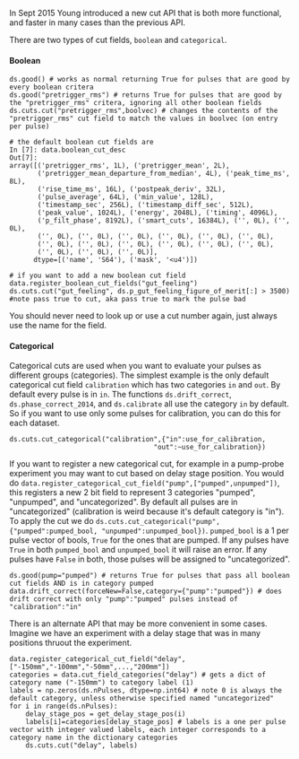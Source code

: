 In Sept 2015 Young introduced a new cut API that is both more functional, and faster in many cases than the previous API.

There are two types of cut fields, `boolean` and `categorical`.

#### Boolean 
```
ds.good() # works as normal returning True for pulses that are good by every boolean critera
ds.good("pretrigger_rms") # returns True for pulses that are good by the "pretrigger_rms" critera, ignoring all other boolean fields
ds.cuts.cut("pretrigger_rms",boolvec) # changes the contents of the "pretrigger_rms" cut field to match the values in boolvec (on entry per pulse)

# the default boolean cut fields are
In [7]: data.boolean_cut_desc
Out[7]: 
array([('pretrigger_rms', 1L), ('pretrigger_mean', 2L),
       ('pretrigger_mean_departure_from_median', 4L), ('peak_time_ms', 8L),
       ('rise_time_ms', 16L), ('postpeak_deriv', 32L),
       ('pulse_average', 64L), ('min_value', 128L),
       ('timestamp_sec', 256L), ('timestamp_diff_sec', 512L),
       ('peak_value', 1024L), ('energy', 2048L), ('timing', 4096L),
       ('p_filt_phase', 8192L), ('smart_cuts', 16384L), ('', 0L), ('', 0L),
       ('', 0L), ('', 0L), ('', 0L), ('', 0L), ('', 0L), ('', 0L),
       ('', 0L), ('', 0L), ('', 0L), ('', 0L), ('', 0L), ('', 0L),
       ('', 0L), ('', 0L), ('', 0L)], 
      dtype=[('name', 'S64'), ('mask', '<u4')])
      
# if you want to add a new boolean cut field
data.register_boolean_cut_fields("gut_feeling")
ds.cuts.cut("gut_feeling", ds.p_gut_feeling_figure_of_merit[:] > 3500) #note pass true to cut, aka pass true to mark the pulse bad
```

You should never need to look up or use a cut number again, just always use the name for the field.

#### Categorical 
Categorical cuts are used when you want to evaluate your pulses as different groups (categories). The simplest example is the only default categorical cut field `calibration` which has two categories `in` and `out`. 
By default every pulse is in `in`. The functions `ds.drift_correct`, `ds.phase_correct_2014`, and `ds.calibrate` all use the category `in` by default. So if you want to use only some pulses for calibration, you can do this for each dataset.

```
ds.cuts.cut_categorical("calibration",{"in":use_for_calibration,
                                    "out":~use_for_calibration})
```

If you want to register a new categorical cut, for example in a pump-probe experiment you may want to cut based on delay stage position. You would do
`data.register_categorical_cut_field("pump",["pumped",unpumped"])`, this registers a new 2 bit field to represent 3 categories "pumped", "unpumped", and "uncategorized". By default all pulses are in "uncategorized" (calibration is weird because it's default category is "in"). To apply the cut we do
`ds.cuts.cut_categorical("pump",{"pumped":pumped_bool, "unpumped":unpumped_bool})`. `pumped_bool` is a 1 per pulse vector of bools, `True` for the ones that are pumped. If any pulses have `True` in both `pumped_bool` and `unpumped_bool`
it will raise an error. If any pulses have `False` in both, those pulses will be assigned to "uncategorized".

```
ds.good(pump="pumped") # returns True for pulses that pass all boolean cut fields AND is in category pumped
data.drift_correct(forceNew=False,category={"pump":"pumped"}) # does drift correct with only "pump":"pumped" pulses instead of "calibration":"in"
```

There is an alternate API that may be more convenient in some cases. Imagine we have an experiment with a delay stage that was in many positions thruout the experiment.

```
data.register_categorical_cut_field("delay",["-150mm","-100mm","-50mm",...,"200mm"])
categories = data.cut_field_categories("delay") # gets a dict of category name ("-150mm") to category label (1)
labels = np.zeros(ds.nPulses, dtype=np.int64) # note 0 is always the default category, unless otherwise specified named "uncategorized"
for i in range(ds.nPulses):
    delay_stage_pos = get_delay_stage_pos(i)
    labels[i]=categories[delay_stage_pos] # labels is a one per pulse vector with integer valued labels, each integer corresponds to a category name in the dictionary categories
    ds.cuts.cut("delay", labels)
```



